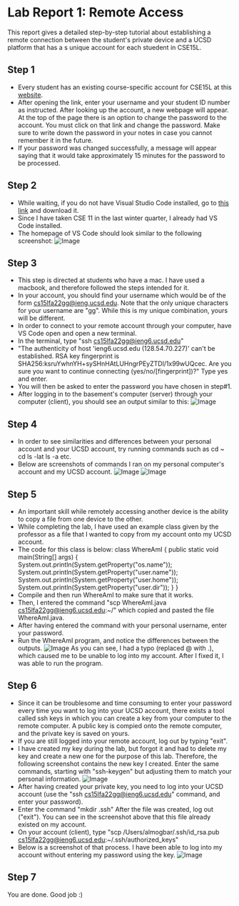 # **Lab Report 1: Remote Access**

This report gives a detailed step-by-step tutorial about establishing a remote connection between the student's private device and a UCSD platform that has a s unique account for each stuedent in CSE15L.

## Step 1
- Every student has an existing course-specific account for CSE15L at this [website](https://sdacs.ucsd.edu/~icc/index.php).
- After opening the link, enter your username and your student ID number as instructed. After looking up the account, a new webpage will appear. At the top of the page there is an option to change the password to the account. You must click on that link and change the password. Make sure to write down the password in your notes in case you cannot remember it in the future.
- If your password was changed successfully, a message will appear saying that it would take approximately 15 minutes for the password to be processed.

## Step 2
- While waiting, if you do not have Visual Studio Code installed, go to [this link](https://code.visualstudio.com/) and download it.
- Since I have taken CSE 11 in the last winter quarter, I already had VS Code installed.
- The homepage of VS Code should look similar to the following screenshot: 
![Image](https://github.com/almogbaryossef/CSE15L-lab-reports-fa22/issues/1#issue-1393192884)

## Step 3
- This step is directed at students who have a mac. I have used a macbook, and therefore followed the steps intended for it.
- In your account, you should find your username which would be of the form cs15lfa22gg@ieng.ucsd.edu. Note that the only unique characters for your username are "gg". While this is my unique combination, yours will be different.
- In order to connect to your remote account through your computer, have VS Code open and open a new terminal.
- In the terminal, type "ssh cs15lfa22gg@ieng6.ucsd.edu"
- "The authenticity of host 'ieng6.ucsd.edu (128.54.70.227)' can't be established. RSA key fingerprint is SHA256:ksruYwhnYH+sySHnHAtLUHngrPEyZTDl/1x99wUQcec. Are you sure you want to continue connecting (yes/no/[fingerprint])?" Type yes and enter.
- You will then be asked to enter the password you have chosen in step#1.
- After logging in to the basement's computer (server) through your computer (client), you should see an output similar to this:
![Image](https://github.com/almogbaryossef/CSE15L-lab-reports-fa22/issues/2#issue-1393202812)

## Step 4
- In order to see similarities and differences between your personal account and your UCSD account, try running commands such as
  cd ~
  cd
  ls -lat
  ls -a
  etc.
 - Below are screenshots of commands I ran on my personal computer's account and my UCSD account.
 ![Image](https://github.com/almogbaryossef/CSE15L-lab-reports-fa22/issues/3#issue-1393205926)
 ![Image](https://github.com/almogbaryossef/CSE15L-lab-reports-fa22/issues/4#issue-1393206212)
 
 ## Step 5
 - An important skill while remotely accessing another device is the ability to copy a file from one device to the other.
 - While completing the lab, I have used an example class given by the professor as a file that I wanted to copy from my account onto my UCSD account.
 - The code for this class is below:
 class WhereAmI {
  public static void main(String[] args) {
    System.out.println(System.getProperty("os.name"));
    System.out.println(System.getProperty("user.name"));
    System.out.println(System.getProperty("user.home"));
    System.out.println(System.getProperty("user.dir"));
  }
}
- Compile and then run WhereAmI to make sure that it works.
- Then, I entered the command "scp WhereAmI.java cs15lfa22gg@ieng6.ucsd.edu:~/" which copied and pasted the file WhereAmI.java.
- After having entered the command with your personal username, enter your password.
- Run the WhereAmI program, and notice the differences between the outputs.
![Image](https://github.com/almogbaryossef/CSE15L-lab-reports-fa22/issues/5#issue-1393209397)
As you can see, I had a typo (replaced @ with .), which caused me to be unable to log into my account. After I fixed it, I was able to run the program.

## Step 6
- Since it can be troublesome and time consuming to enter your password every time you want to log into your UCSD account, there exists a tool called ssh keys in which you can create a key from your computer to the remote computer. A public key is compied onto the remote computer, and the private key is saved on yours.
- If you are still logged into your remote account, log out by typing "exit".
- I have created my key during the lab, but forgot it and had to delete my key and create a new one for the purpose of this lab. Therefore, the following screenshot contains the new key I created. Enter the same commands, starting with "ssh-keygen" but adjusting them to match your personal information.
![Image](https://github.com/almogbaryossef/CSE15L-lab-reports-fa22/issues/6#issue-1393212150)
- After having created your private key, you need to log into your UCSD account (use the "ssh cs15lfa22gg@ieng6.ucsd.edu" command, and enter your password).
- Enter the command "mkdir .ssh" After the file was created, log out ("exit"). You can see in the screenshot above that this file already existed on my account.
- On your account (client), type "scp /Users/almogbar/.ssh/id_rsa.pub cs15lfa22gg@ieng6.ucsd.edu:~/.ssh/authorized_keys"
- Below is a screenshot of that process. I have been able to log into my account without entering my password using the key.
![Image](https://github.com/almogbaryossef/CSE15L-lab-reports-fa22/issues/7#issue-1393212988)

## Step 7

You are done. Good job :)

